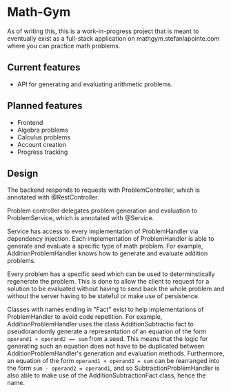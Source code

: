 # Math-Gym

As of writing this, this is a work-in-progress project that is meant to eventually exist as a full-stack application on mathgym.stefanlapointe.com where you can practice math problems.

## Current features

- API for generating and evaluating arithmetic problems.

## Planned features

- Frontend
- Algebra problems
- Calculus problems
- Account creation
- Progress tracking

## Design

The backend responds to requests with ProblemController, which is annotated with @RestController.

Problem controller delegates problem generation and evaluation to ProblemService, which is annotated with @Service.

Service has access to every implementation of ProblemHandler via dependency injection. Each implementation of ProblemHandler is able to generate and evaluate a specific type of math problem. For example, AdditionProblemHandler knows how to generate and evaluate addition problems.

Every problem has a specific seed which can be used to determinstically regenerate the problem. This is done to allow the client to request for a solution to be evaluated without having to send back the whole problem and without the server having to be stateful or make use of persistence.

Classes with names ending in "Fact" exist to help implementations of ProblemHandler to avoid code repetition. For example, AdditionProblemHandler uses the class AdditionSubtractio fact to pseudorandomly generate a representation of an equation of the form `operand1 + operand2 == sum` from a seed. This means that the logic for generating such an equation does not have to be duplicated between AdditionProblemHandler's generation and evaluation methods. Furthermore, an equation of the form `operand1 + operand2 = sum` can be rearranged into the form `sum - operand2 = operand1`, and so SubtractionProblemHandler is also able to make use of the AdditionSubtractionFact class, hence the name.
